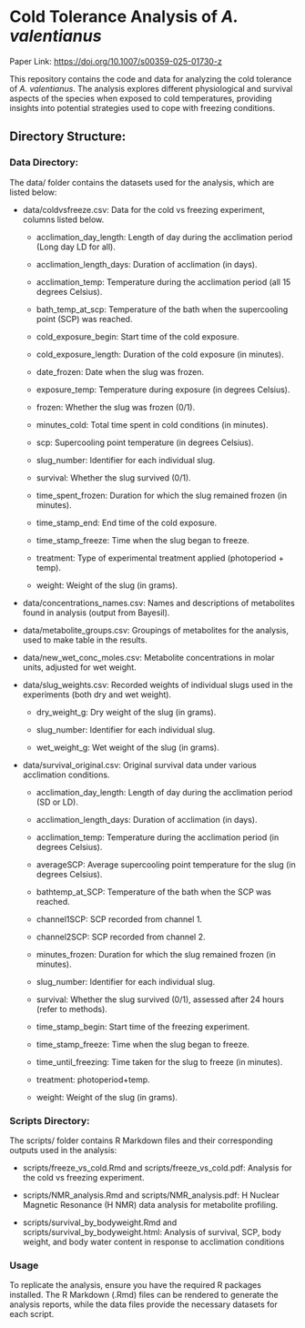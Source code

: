 # Cold Tolerance Analysis of *A. valentianus*
Paper Link: https://doi.org/10.1007/s00359-025-01730-z

This repository contains the code and data for analyzing the cold tolerance of *A. valentianus*. The analysis explores different physiological and survival aspects of the species when exposed to cold temperatures, providing insights into potential strategies used to cope with freezing conditions.

## Directory Structure:

### Data Directory:

The data/ folder contains the datasets used for the analysis, which are listed below:

-   data/coldvsfreeze.csv: Data for the cold vs freezing experiment, columns listed below.

    -   acclimation_day_length: Length of day during the acclimation period (Long day LD for all).

    -   acclimation_length_days: Duration of acclimation (in days).

    -   acclimation_temp: Temperature during the acclimation period (all 15 degrees Celsius).

    -   bath_temp_at_scp: Temperature of the bath when the supercooling point (SCP) was reached.

    -   cold_exposure_begin: Start time of the cold exposure.

    -   cold_exposure_length: Duration of the cold exposure (in minutes).

    -   date_frozen: Date when the slug was frozen.

    -   exposure_temp: Temperature during exposure (in degrees Celsius).

    -   frozen: Whether the slug was frozen (0/1).

    -   minutes_cold: Total time spent in cold conditions (in minutes).

    -   scp: Supercooling point temperature (in degrees Celsius).

    -   slug_number: Identifier for each individual slug.

    -   survival: Whether the slug survived (0/1).

    -   time_spent_frozen: Duration for which the slug remained frozen (in minutes).

    -   time_stamp_end: End time of the cold exposure.

    -   time_stamp_freeze: Time when the slug began to freeze.

    -   treatment: Type of experimental treatment applied (photoperiod + temp).

    -   weight: Weight of the slug (in grams).

-   data/concentrations_names.csv: Names and descriptions of metabolites found in analysis (output from Bayesil).

-   data/metabolite_groups.csv: Groupings of metabolites for the analysis, used to make table in the results.

-   data/new_wet_conc_moles.csv: Metabolite concentrations in molar units, adjusted for wet weight.

-   data/slug_weights.csv: Recorded weights of individual slugs used in the experiments (both dry and wet weight).

    -   dry_weight_g: Dry weight of the slug (in grams).

    -   slug_number: Identifier for each individual slug.

    -   wet_weight_g: Wet weight of the slug (in grams).

-   data/survival_original.csv: Original survival data under various acclimation conditions.

    -   acclimation_day_length: Length of day during the acclimation period (SD or LD).

    -   acclimation_length_days: Duration of acclimation (in days).

    -   acclimation_temp: Temperature during the acclimation period (in degrees Celsius).

    -   averageSCP: Average supercooling point temperature for the slug (in degrees Celsius).

    -   bathtemp_at_SCP: Temperature of the bath when the SCP was reached.

    -   channel1SCP: SCP recorded from channel 1.

    -   channel2SCP: SCP recorded from channel 2.

    -   minutes_frozen: Duration for which the slug remained frozen (in minutes).

    -   slug_number: Identifier for each individual slug.

    -   survival: Whether the slug survived (0/1), assessed after 24 hours (refer to methods).

    -   time_stamp_begin: Start time of the freezing experiment.

    -   time_stamp_freeze: Time when the slug began to freeze.

    -   time_until_freezing: Time taken for the slug to freeze (in minutes).

    -   treatment: photoperiod+temp.

    -   weight: Weight of the slug (in grams).

### Scripts Directory:

The scripts/ folder contains R Markdown files and their corresponding outputs used in the analysis:

-   scripts/freeze_vs_cold.Rmd and scripts/freeze_vs_cold.pdf: Analysis for the cold vs freezing experiment.

-   scripts/NMR_analysis.Rmd and scripts/NMR_analysis.pdf: H Nuclear Magnetic Resonance (H NMR) data analysis for metabolite profiling.

-   scripts/survival_by_bodyweight.Rmd and scripts/survival_by_bodyweight.html: Analysis of survival, SCP, body weight, and body water content in response to acclimation conditions

### Usage

To replicate the analysis, ensure you have the required R packages installed. The R Markdown (.Rmd) files can be rendered to generate the analysis reports, while the data files provide the necessary datasets for each script.
